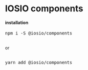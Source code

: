 
<h1>IOSIO components</h1>
<h4>installation</h4> 
<pre>
npm i -S @iosio/components
</pre>

<br/>
or
<br/>
<br/>
<pre>
yarn add @iosio/components
</pre>
